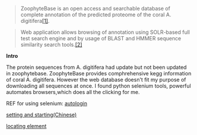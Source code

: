 
> ZoophyteBase is an open access and searchable database of complete annotation of the predicted proteome of the coral A. digitifera[\[1\]](http://marinegenomics.oist.jp/genomes/download?%20project_id=3). 

> Web application allows browsing of annotation using SOLR-based full test search engine 
and by usage of BLAST and HMMER sequence similarity search tools.[\[2\]](https://www.ncbi.nlm.nih.gov/pmc/articles/PMC3750612/)

**Intro**

The protein sequences from A. digitifera had update but not been updated in zoophytebase. ZoophyteBase provides comphrehensive kegg information of coral A. digitifera. However the web database doesn't fit my purpose of downloading all sequences at once. I found python selenium tools, powerful automates browsers,which does all the clicking for me.


REF for using selenium:
[autologin](https://crossbrowsertesting.com/blog/test-automation/automate-login-with-selenium/)

[setting and starting(Chinese)](https://www.jianshu.com/p/beb200cda628)

[locating element](https://selenium-python.readthedocs.io/locating-elements.html)

